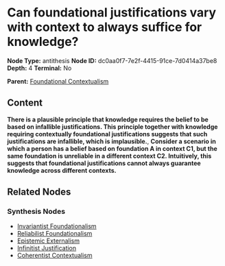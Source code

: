 # Can foundational justifications vary with context to always suffice for knowledge?

**Node Type:** antithesis
**Node ID:** dc0aa0f7-7e2f-4415-91ce-7d0414a37be8
**Depth:** 4
**Terminal:** No

**Parent:** [Foundational Contextualism](foundational-contextualism-synthesis-94bcc013-aa7c-4349-8f94-3a5166969ace.md)

## Content

**There is a plausible principle that knowledge requires the belief to be based on infallible justifications. This principle together with knowledge requiring contextually foundational justifications suggests that such justifications are infallible, which is implausible.**, **Consider a scenario in which a person has a belief based on foundation A in context C1, but the same foundation is unreliable in a different context C2. Intuitively, this suggests that foundational justifications cannot always guarantee knowledge across different contexts.**

## Related Nodes

### Synthesis Nodes

- [Invariantist Foundationalism](invariantist-foundationalism-synthesis-19d82762-25c4-4042-8116-3378d21f5ee5.md)
- [Reliabilist Foundationalism](reliabilist-foundationalism-synthesis-247259ef-5d83-4497-b4cc-f55e795bf3bf.md)
- [Epistemic Externalism](epistemic-externalism-synthesis-573c37a0-e516-46f5-a54b-36d02da22331.md)
- [Infinitist Justification](infinitist-justification-synthesis-2d93811a-4fa9-41ce-a0ac-a47e26e39b74.md)
- [Coherentist Contextualism](coherentist-contextualism-synthesis-429df5d7-ccdf-4f24-a2e5-f62191a2b87d.md)
